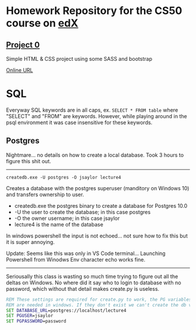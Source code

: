 # Homework Repository for the CS50 course on [edX](https://courses.edx.org/courses/course-v1:HarvardX+CS50W+Web/course/)

## [Project 0](project0/index.html)
Simple HTML & CSS project using some SASS and bootstrap

[Online URL](https://jsaylor525.github.io/WebProgrammingWithPythonAndJavascript/)

# SQL

Everyway SQL keywords are in all caps, ex. ```SELECT * FROM table``` where "SELECT" and "FROM" are keywords. However,
while playing around in the psql environment it was case insensitive for these keywords. 

## Postgres

Nightmare... no details on how to create a local database. Took 3 hours to figure this shit out.

---

```postgres
createdb.exe -U postgres -O jsaylor lecture4
```
Creates a database with the postgres superuser (manditory on Windows 10) and transfers ownership to user.

* createdb.exe the postgres binary to create a database for Postgres 10.0
* -U the user to create the database; in this case postgres
* -O the owner username; in this case jsaylor
* lecture4 is the name of the database 

In windows powershell the input is not echoed... not sure how to fix this but it is super annoying.

Update: Seems like this was only in VS Code terminal... Launching Powershell from Winodws Env character echo works fine.

---

Seriousally this class is wasting so much time trying to figure out all the deltas on Windows. No where did it say
who to login to database with no password, which without that detail makes create.py is useless.

```bat
REM These settings are required for create.py to work, the PG variables
REM are needed in windows. If they don't exist we can't create the db via python
SET DATABASE_URL=postgres://localhost/lecture4
SET PGUSER=jsaylor
SET PGPASSWORD=password
````
